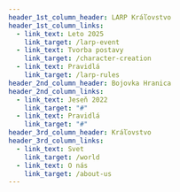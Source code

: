 ```yaml
---
header_1st_column_header: LARP Kráľovstvo
header_1st_column_links:
  - link_text: Leto 2025
    link_target: /larp-event
  - link_text: Tvorba postavy
    link_target: /character-creation
  - link_text: Pravidlá
    link_target: /larp-rules
header_2nd_column_header: Bojovka Hranica
header_2nd_column_links:
  - link_text: Jeseň 2022
    link_target: "#"
  - link_text: Pravidlá
    link_target: "#"
header_3rd_column_header: Kráľovstvo
header_3rd_column_links:
  - link_text: Svet
    link_target: /world
  - link_text: O nás
    link_target: /about-us
---
```

